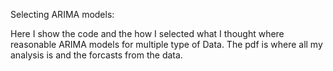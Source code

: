 Selecting ARIMA models:

Here I show the code and the how I selected what I thought where reasonable ARIMA models for multiple type of Data.
The pdf is where all my analysis is and the forcasts from the data. 
